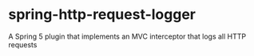 # spring-http-request-logger
A Spring 5 plugin that implements an MVC interceptor that logs all HTTP requests
